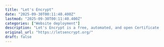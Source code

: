 ```yaml
---
title: "Let's Encrypt"
date: "2025-09-30T00:11:40.400Z"
lastmod: "2025-09-30T00:11:40.400Z"
categories: ["Website deployment"]
description: "Let's Encrypt is a free, automated, and open Certificate Authority brought to you by the nonprofit Internet Security Research Group (ISRG). Read all about our nonprofit work this year in our 2024 Annual Report. "
original_url: "https://letsencrypt.org/"
draft: false
---
```

